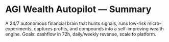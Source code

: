 # AGI Wealth Autopilot — Summary
A 24/7 autonomous financial brain that hunts signals, runs low-risk micro-experiments, captures profits, and compounds into a self-improving wealth engine. Goals: cashflow in 72h, daily/weekly revenue, scale to platform.
